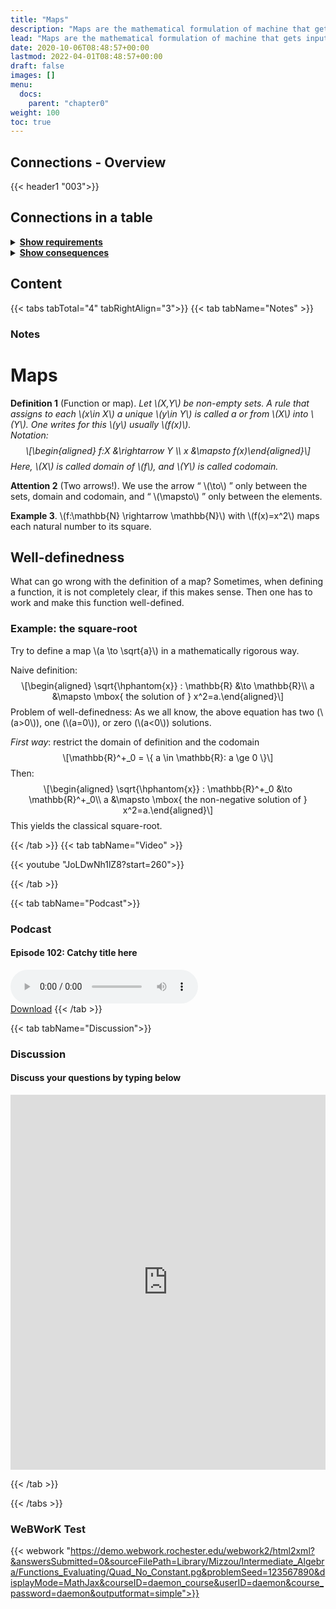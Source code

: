 ```yaml
---
title: "Maps"
description: "Maps are the mathematical formulation of machine that gets inputs and generate outputs. On both sides, sets are needed."
lead: "Maps are the mathematical formulation of machine that gets inputs and generate outputs. On both sides, sets are needed."
date: 2020-10-06T08:48:57+00:00
lastmod: 2022-04-01T08:48:57+00:00
draft: false
images: []
menu:
  docs:
    parent: "chapter0"
weight: 100
toc: true
---
```


## Connections - Overview

{{< header1 "003">}}

## Connections in a table

<details>
<summary><b><u>Show requirements</u></b></summary>
<div class="table-responsive-sm">
<table class="table">
<thead>
  <tr>
    <th scope="col">Concept</th>
    <th scope="col">Content</th>
  </tr>
</thead>
<tbody>

<tr>
<th scope="row"><a href="../../chapter0/001/">Sets</a></th>
<td>Sets are the basic building blocks for a lot of mathematics. In order to rigorously define numbers and doing real analysis, we need to know how to work with sets.</td>
</tr>
        
</tbody>
</table>
</div>
</details>

<details>
<summary><b><u>Show consequences</u></b></summary>
<div class="table-responsive-sm">
<table class="table">
<thead>
  <tr>
    <th scope="col">Concept</th>
    <th scope="col">Content</th>
  </tr>
</thead>
<tbody>

<tr>
<th scope="row"><a href="../../chapter0/005/">Image and Preimage</a></th>
<td>Via images and preimages we describe how functions work on sets.</td>
</tr>
        
<tr>
<th scope="row"><a href="../../chapter0/007/">Composition</a></th>
<td>Ein Satz</td>
</tr>
        
<tr>
<th scope="row"><a href="../../chapter1/100/">Sequences</a></th>
<td>Ein Satz</td>
</tr>
        
<tr>
<th scope="row"><a href="../../chapter1/101/">Convergence</a></th>
<td>Ein Satz</td>
</tr>
        
</tbody>
</table>
</div>
</details>

## Content

{{< tabs tabTotal="4" tabRightAlign="3">}}
{{< tab tabName="Notes" >}}

### Notes

<h1 id="maps">Maps</h1>
<div class="Definition">
<p><strong>Definition 1</strong> (Function or map). <em>Let <span
class="math inline">\(X,Y\)</span> be non-empty sets. A rule that
assigns to each <span class="math inline">\(x\in X\)</span> a unique
<span class="math inline">\(y\in Y\)</span> is called a or from <span
class="math inline">\(X\)</span> into <span
class="math inline">\(Y\)</span>. One writes for this <span
class="math inline">\(y\)</span> usually <span
class="math inline">\(f(x)\)</span>.<br />
Notation:<br />
<span class="math display">\[\begin{aligned}
f:X &amp;\rightarrow Y \\
x &amp;\mapsto f(x)\end{aligned}\]</span> Here, <span
class="math inline">\(X\)</span> is called <em>domain</em> of <span
class="math inline">\(f\)</span>, and <span
class="math inline">\(Y\)</span> is called <em>codomain</em>.</em></p>
</div>
<div class="Attention">
<p><strong>Attention 2</strong> (Two arrows!). We use the arrow “ <span
class="math inline">\(\to\)</span> ” only between the sets, domain and
codomain, and “ <span class="math inline">\(\mapsto\)</span> ” only
between the elements.</p>
</div>
<div class="example">
<p><strong>Example 3</strong>. <span class="math inline">\(f:\mathbb{N}
\rightarrow \mathbb{N}\)</span> with <span
class="math inline">\(f(x)=x^2\)</span> maps each natural number to its
square.</p>
</div>
<h2 class="unnumbered" id="well-definedness">Well-definedness</h2>
<p>What can go wrong with the definition of a map? Sometimes, when
defining a function, it is not completely clear, if this makes sense.
Then one has to work and make this function well-defined.</p>
<h3 id="example-the-square-root">Example: the square-root</h3>
<p>Try to define a map <span class="math inline">\(a \to
\sqrt{a}\)</span> in a mathematically rigorous way.</p>
<p>Naive definition: <span class="math display">\[\begin{aligned}
\sqrt{\hphantom{x}} : \mathbb{R} &amp;\to \mathbb{R}\\
         a &amp;\mapsto \mbox{ the solution of }
x^2=a.\end{aligned}\]</span> Problem of well-definedness: As we all
know, the above equation has two (<span
class="math inline">\(a&gt;0\)</span>), one (<span
class="math inline">\(a=0\)</span>), or zero (<span
class="math inline">\(a&lt;0\)</span>) solutions.</p>
<p><em>First way</em>: restrict the domain of definition and the
codomain <span class="math display">\[\mathbb{R}^+_0 =  \{ a \in
\mathbb{R}: a \ge 0 \}\]</span> Then: <span
class="math display">\[\begin{aligned}
\sqrt{\hphantom{x}} : \mathbb{R}^+_0 &amp;\to \mathbb{R}^+_0\\
         a &amp;\mapsto  \mbox{ the non-negative solution of }
x^2=a.\end{aligned}\]</span> This yields the classical square-root.</p>


{{< /tab >}}
{{< tab tabName="Video" >}}

{{< youtube "JoLDwNh1lZ8?start=260">}}

{{< /tab >}}

{{< tab tabName="Podcast">}}

<h3>Podcast</h3>
<h4>Episode 102: Catchy title here</h4>
<audio controls>
  <source src="PODCAST_real" type="audio/wav" />
  Your browser does not support the audio element.
</audio>
<br />
<a href="" class="btn btn-primary btn-lg" download="PODCAST_real"
  >Download</a
>
{{< /tab >}}

{{< tab tabName="Discussion">}}

  <h3>Discussion</h3>
  <h4>Discuss your questions by typing below</h4>

<iframe name="embed_readwrite" src="https://pad.rdi.zimt.uni-siegen.de/p/klfjsdklfjadsfkjdslkaf003" width="100%" height="600" frameborder="0"></iframe>

{{< /tab >}}

{{< /tabs >}}

### WeBWorK Test

{{< webwork "https://demo.webwork.rochester.edu/webwork2/html2xml?&answersSubmitted=0&sourceFilePath=Library/Mizzou/Intermediate_Algebra/Functions_Evaluating/Quad_No_Constant.pg&problemSeed=123567890&displayMode=MathJax&courseID=daemon_course&userID=daemon&course_password=daemon&outputformat=simple">}}
